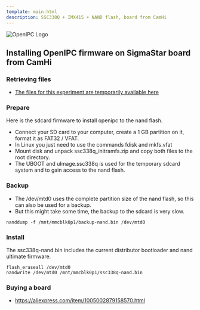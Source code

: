 ```yaml
---
template: main.html
description: SSC338Q + IMX415 + NAND flash, board from CamHi
---
```


![OpenIPC Logo](https://openipc.org/assets/openipc-logo-black.svg)


## Installing OpenIPC firmware on SigmaStar board from CamHi


### Retrieving files

* [The files for this experiment are temporarily available here](https://github.com/OpenIPC/sandbox-fpv/tree/master/sigmastar)


### Prepare

Here is the sdcard firmware to install openipc to the nand flash.

- Connect your SD card to your computer, create a 1 GB partition on it, format it as FAT32 / VFAT.
- In Linux you just need to use the commands fdisk and mkfs.vfat
- Mount disk and unpack ssc338q_initramfs.zip and copy both files to the root directory.
- The UBOOT and uImage.ssc338q is used for the temporary sdcard system and to gain access to the nand flash.


### Backup 

- The /dev/mtd0 uses the complete partition size of the nand flash, so this can also be used for a backup.
- But this might take some time, the backup to the sdcard is very slow.

```
nanddump -f /mnt/mmcblk0p1/backup-nand.bin /dev/mtd0
```


### Install

The ssc338q-nand.bin includes the current distributor bootloader and nand ultimate firmware.

```
flash_eraseall /dev/mtd0
nandwrite /dev/mtd0 /mnt/mmcblk0p1/ssc338q-nand.bin
```


### Buying a board

- https://aliexpress.com/item/1005002879158570.html


